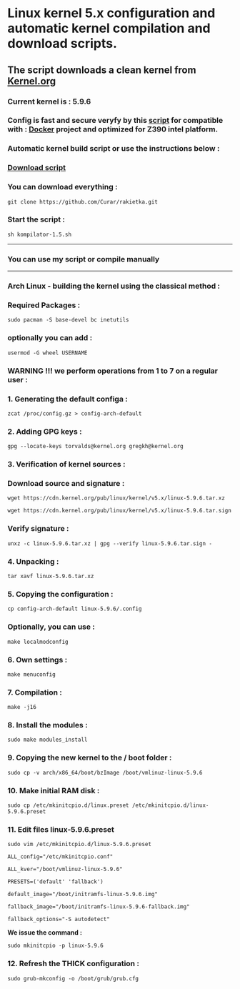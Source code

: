
# Linux kernel 5.x configuration and automatic kernel compilation and download scripts.
## The script downloads a clean kernel from [Kernel.org](https://kernel.org)
### Current kernel is : 5.9.6
### Config is fast and secure veryfy by this [script](https://github.com/moby/moby/blob/master/contrib/check-config.sh) for compatible with : [Docker](https://docs.docker.com) project and optimized for Z390 intel platform.
### Automatic kernel build script or use the instructions below :
### [Download script](https://github.com/Curar/rakietka/releases/download/1.5/kompilator-1.5.sh)
### You can download everything :
`git clone https://github.com/Curar/rakietka.git`
### Start the script :
`sh kompilator-1.5.sh`
***
### You can use my script or compile manually
***
### Arch Linux - building the kernel using the classical method :
### Required Packages :
`sudo pacman -S base-devel bc inetutils`
### optionally you can add :
`usermod -G wheel USERNAME`
### WARNING !!! we perform operations from 1 to 7 on a regular user :
### 1. Generating the default configa :
`zcat /proc/config.gz > config-arch-default`
### 2. Adding GPG keys :
 `gpg --locate-keys torvalds@kernel.org gregkh@kernel.org`
### 3. Verification of kernel sources :
### Download source and signature :
 `wget https://cdn.kernel.org/pub/linux/kernel/v5.x/linux-5.9.6.tar.xz`

 `wget https://cdn.kernel.org/pub/linux/kernel/v5.x/linux-5.9.6.tar.sign`
### Verify signature :
 `unxz -c linux-5.9.6.tar.xz | gpg --verify linux-5.9.6.tar.sign -`
### 4. Unpacking :
 `tar xavf linux-5.9.6.tar.xz`
### 5. Copying the configuration :
 `cp config-arch-default linux-5.9.6/.config`
### Optionally, you can use :
 `make localmodconfig`
### 6. Own settings :
 `make menuconfig`
### 7. Compilation :
 `make -j16`
### 8. Install the modules :
 `sudo make modules_install`
### 9. Copying the new kernel to the / boot folder :
 `sudo cp -v arch/x86_64/boot/bzImage /boot/vmlinuz-linux-5.9.6`
### 10. Make initial RAM disk :
 `sudo cp /etc/mkinitcpio.d/linux.preset /etc/mkinitcpio.d/linux-5.9.6.preset`
### 11. Edit files linux-5.9.6.preset
 `sudo vim /etc/mkinitcpio.d/linux-5.9.6.preset`

 ```
 ALL_config="/etc/mkinitcpio.conf"

 ALL_kver="/boot/vmlinuz-linux-5.9.6"

 PRESETS=('default' 'fallback')

 default_image="/boot/initramfs-linux-5.9.6.img"

 fallback_image="/boot/initramfs-linux-5.9.6-fallback.img"

 fallback_options="-S autodetect"
 ```

**We issue the command :**

 `sudo mkinitcpio -p linux-5.9.6`

### 12. Refresh the THICK configuration :
 `sudo grub-mkconfig -o /boot/grub/grub.cfg`

